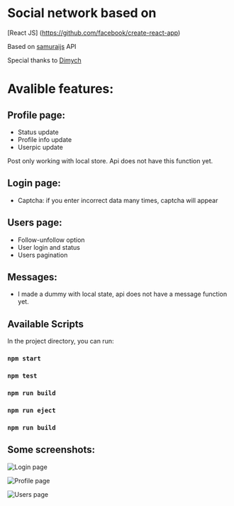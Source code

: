 
# Social network based on 
[React JS] (https://github.com/facebook/create-react-app)

Based on [samuraijs](https://social-network.samuraijs.com/docs) API 

Special thanks to [Dimych](https://github.com/dimych)

# Avalible features:

## Profile page:
* Status update
* Profile info update
* Userpic update

Post only working with local store. Api does not have this function yet.

## Login page:
* Captcha: if you enter incorrect data many times, captcha will appear

## Users page:
* Follow-unfollow option
* User login and status
* Users pagination
 
## Messages:
* I made a dummy with local state, api does not have a message function  yet.


## Available Scripts

In the project directory, you can run:

### `npm start`
### `npm test`
### `npm run build`
### `npm run eject`
### `npm run build` 

## Some screenshots:

![Login page](https://i.ibb.co/BwtB3ms/login.png)

![Profile page](https://i.ibb.co/vkqCH7y/profile.png)

![Users page](https://i.ibb.co/WxMVVcb/users.png)


